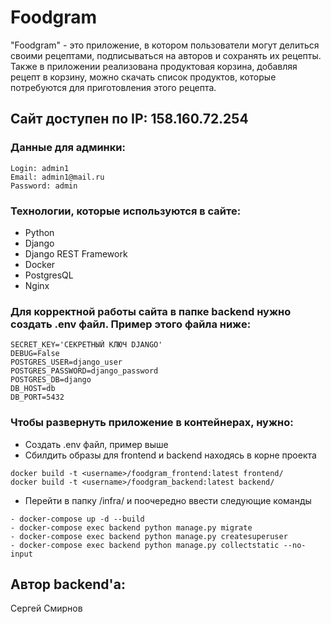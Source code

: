 # Foodgram
"Foodgram" - это приложение, в котором пользователи могут делиться своими рецептами, подписываться на авторов и сохранять их рецепты. Также в приложении реализована продуктовая корзина, добавляя рецепт в корзину, можно скачать список продуктов, которые потребуются для приготовления этого рецепта.

## Сайт доступен по IP: 158.160.72.254
### Данные для админки:
```
Login: admin1
Email: admin1@mail.ru
Password: admin 
```

### Технологии, которые используются в сайте:

- Python
- Django
- Django REST Framework
- Docker
- PostgresQL
- Nginx

### Для корректной работы сайта в папке backend нужно создать .env файл. Пример этого файла ниже:
```
SECRET_KEY='СЕКРЕТНЫЙ КЛЮЧ DJANGO'
DEBUG=False
POSTGRES_USER=django_user
POSTGRES_PASSWORD=django_password
POSTGRES_DB=django
DB_HOST=db
DB_PORT=5432
```

### Чтобы развернуть приложение в контейнерах, нужно:

- Создать .env файл, пример выше
- Сбилдить образы для frontend и backend находясь в корне проекта
```
docker build -t <username>/foodgram_frontend:latest frontend/
docker build -t <username>/foodgram_backend:latest backend/
```
- Перейти в папку /infra/ и поочередно ввести следующие команды
```
- docker-compose up -d --build
- docker-compose exec backend python manage.py migrate
- docker-compose exec backend python manage.py createsuperuser
- docker-compose exec backend python manage.py collectstatic --no-input
```

## Автор backend'a:
Сергей Смирнов